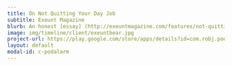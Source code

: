 ```yaml
---
title: On Not Quitting Your Day Job
subtitle: Exeunt Magazine
blurb: An honest [essay] (http://exeuntmagazine.com/features/not-quitting-day-job/){:target="_blank"} examining the benefits and challenges of sustaining a creative career and a day job.
image: img/timeline/client/exeuntbear.jpg
project-url: https://play.google.com/store/apps/details?id=com.robj.podalarm
layout: default
modal-id: c-podalarm
---
```



